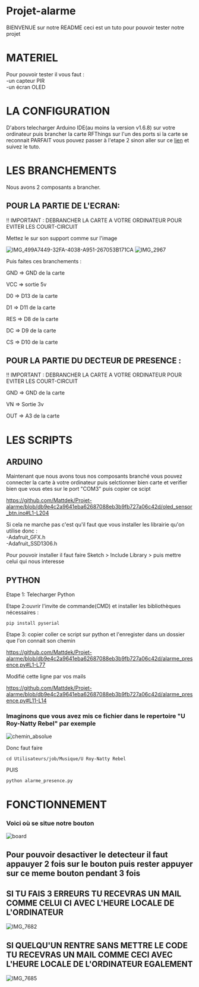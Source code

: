 # Projet-alarme
BIENVENUE sur notre README ceci est un tuto pour pouvoir tester notre projet
# MATERIEL
Pour pouvoir tester il vous faut :<br/>
-un capteur PIR <br/>
-un écran OLED <br/>

# LA CONFIGURATION

D'abors telecharger Arduino IDE(au moins la version v1.6.8) sur votre ordinateur puis brancher la carte RFThings sur l'un des ports si la 
carte se reconnait PARFAIT vous pouvez passer à l'etape 2 sinon aller sur ce [lien](https://github.com/FabienFerrero/UCA21?tab=readme-ov-file#board-programming---board-manager) et suivez le tuto.

# LES BRANCHEMENTS

Nous avons 2 composants a brancher.

## POUR LA PARTIE DE L'ECRAN:

 !! IMPORTANT : DEBRANCHER LA CARTE A VOTRE ORDINATEUR POUR EVITER LES COURT-CIRCUIT

Mettez le sur son support comme sur l'image

![IMG_499A7449-32FA-4038-A951-267053B171CA](https://github.com/user-attachments/assets/f06675af-1338-4cd1-846a-88b3cc48f356) ![IMG_2967](https://github.com/user-attachments/assets/37ffc681-7245-466d-b8b9-9e221d515eed)

Puis faites ces branchements :

GND => GND de la carte

VCC => sortie 5v

D0  => D13 de la carte

D1  => D11 de la carte

RES => D8 de la carte

DC  => D9 de la carte

CS  => D10 de la carte

## POUR LA PARTIE DU DECTEUR DE PRESENCE :

 !! IMPORTANT : DEBRANCHER LA CARTE A VOTRE ORDINATEUR POUR EVITER LES COURT-CIRCUIT
 
GND => GND de la carte

VN  => Sortie 3v

OUT => A3 de la carte


# LES SCRIPTS 
## ARDUINO

Maintenant que nous avons tous nos composants branché vous pouvez connecter la carte à votre ordinateur puis selctionner bien carte et verifier bien que vous etes sur le port "COM3" puis copier ce scipt<br/>

   https://github.com/Mattdek/Projet-alarme/blob/db9e4c2a9641eba62687088eb3b9fb727a06c42d/oled_sensor_btn.ino#L1-L204

   Si cela ne marche pas c'est qu'il faut que vous installer les librairie qu'on utilise donc :<br/>
     -Adafruit_GFX.h<br/>
     -Adafruit_SSD1306.h<br/>

 Pour pouvoir installer il faut faire Sketch > Include Library > puis mettre celui qui nous interesse

## PYTHON

Etape 1: Telecharger Python

Etape 2:ouvrir l'invite de commande(CMD) et installer les bibliothèques nécessaires :

    pip install pyserial
Etape 3: copier coller ce script sur python et l'enregister dans un dossier que l'on connait son chemin

https://github.com/Mattdek/Projet-alarme/blob/db9e4c2a9641eba62687088eb3b9fb727a06c42d/alarme_presence.py#L1-L77

Modifié cette ligne par vos mails 
   
   https://github.com/Mattdek/Projet-alarme/blob/db9e4c2a9641eba62687088eb3b9fb727a06c42d/alarme_presence.py#L11-L14


### Imaginons que vous avez mis ce fichier dans le repertoire "U Roy-Natty Rebel" par exemple 
![chemin_absolue](https://www.macbookcity.fr/wp-content/uploads/2018/10/Afficher-le-chemin-dacces-dun-fichier-sur-Mac-en-bas-du-finder-uniquement.jpg) 

Donc faut faire 

    cd Utilisateurs/job/Musique/U Roy-Natty Rebel
  
  PUIS

    python alarme_presence.py
# FONCTIONNEMENT
### Voici où se situe notre bouton 
![board](https://github.com/user-attachments/assets/bca35b1a-089e-4148-b956-e36560219e1a)

## Pour pouvoir desactiver le detecteur il faut appauyer 2 fois sur le bouton puis rester appuyer sur ce meme bouton pendant 3 fois

## SI TU FAIS 3 ERREURS TU RECEVRAS UN MAIL COMME CELUI CI AVEC L'HEURE LOCALE DE L'ORDINATEUR

![IMG_7682](https://github.com/user-attachments/assets/563d5415-4ffe-4a7f-9297-821af4741b01)

## SI QUELQU'UN RENTRE SANS METTRE LE CODE TU RECEVRAS UN MAIL COMME CECI AVEC L'HEURE LOCALE DE L'ORDINATEUR EGALEMENT

![IMG_7685](https://github.com/user-attachments/assets/4dcd24dd-8971-44bf-be95-72bec52d2f61)


